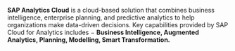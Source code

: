
**SAP Analytics Cloud** is a cloud-based solution that combines business intelligence, enterprise planning, and predictive analytics to help organizations make data-driven decisions.
 Key capabilities provided by SAP Cloud for Analytics includes −
      **Business Intelligence,
       Augmented Analytics,
       Planning,
       Modelling,
       Smart Transformation.**
